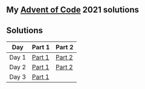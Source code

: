 ## My [Advent of Code](https://adventofcode.com/) 2021 solutions

## **Solutions**

| Day   | Part 1                      | Part 2                      |
| ----- | --------------------------- | --------------------------- |
| Day 1 | [Part 1](day-01/part-01.js) | [Part 2](day-01/part-02.js) |
| Day 2 | [Part 1](day-02/part-01.js) | [Part 2](day-02/part-02.js) |
| Day 3 | [Part 1](day-02/part-01.js) |                             |
